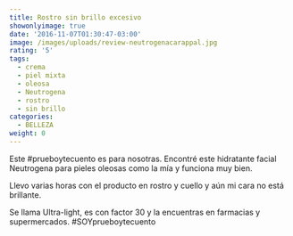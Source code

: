 ```yaml
---
title: Rostro sin brillo excesivo
showonlyimage: true
date: '2016-11-07T01:30:47-03:00'
image: /images/uploads/review-neutrogenacarappal.jpg
rating: '5'
tags:
  - crema
  - piel mixta
  - oleosa
  - Neutrogena
  - rostro
  - sin brillo
categories:
  - BELLEZA
weight: 0
---
```

Este #prueboytecuento es para nosotras. Encontré este hidratante facial Neutrogena para pieles oleosas como la mía y funciona muy bien.

<!--more-->

Llevo varias horas con el producto en rostro y cuello y aún mi cara no está brillante.

Se llama Ultra-light, es con factor 30 y la encuentras en farmacias y supermercados. #SOYprueboytecuento
